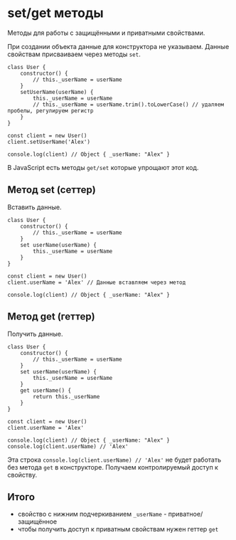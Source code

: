 # set/get методы
Методы для работы с защищёнными и приватными свойствами.

При создании объекта данные для конструктора не указываем. Данные свойствам присваиваем через методы `set`.

    class User {
        constructor() {
            // this._userName = userName
        }
        setUserName(userName) {
            this._userName = userName
            // this._userName = userName.trim().toLowerCase() // удаляем пробелы, регулируем регистр
        }
    }

    const client = new User()
    client.setUserName('Alex')

    console.log(client) // Object { _userName: "Alex" }

В JavaScript есть методы `get/set` которые упрощают этот код.

## Метод set (сеттер)
Вставить данные.

    class User {
        constructor() {
            // this._userName = userName
        }
        set userName(userName) {
            this._userName = userName
        }
    }

    const client = new User()
    client.userName = 'Alex' // Данные вставляем через метод

    console.log(client) // Object { _userName: "Alex" }

## Метод get (геттер)
Получить данные.

    class User {
        constructor() {
            // this._userName = userName
        }
        set userName(userName) {
            this._userName = userName
        }
        get userName() {
            return this._userName
        }
    }

    const client = new User()
    client.userName = 'Alex'

    console.log(client) // Object { _userName: "Alex" }
    console.log(client.userName) // 'Alex'

Эта строка `console.log(client.userName) // 'Alex'` не будет работать без метода `get` в конструкторе. Получаем контролируемый доступ к свойству.

## Итого
- свойство с нижним подчеркиванием `_userName` - приватное/защищённое
- чтобы получить доступ к приватным свойствам нужен геттер `get`
